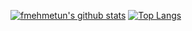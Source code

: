 [![fmehmetun's github stats](https://github-readme-stats.vercel.app/api?username=fmehmetun&count_private=true&show_icons=true&theme=radical)](https://github.com/anuraghazra/github-readme-stats)
[![Top Langs](https://github-readme-stats.vercel.app/api/top-langs/?username=fmehmetun&layout=compact&exclude_repo=NNCars)](https://github.com/anuraghazra/github-readme-stats)
